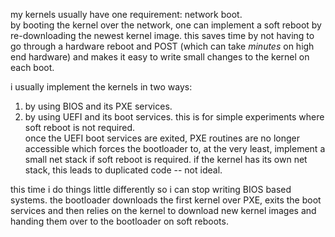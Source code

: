 my kernels usually have one requirement: network boot.  
by booting the kernel over the network, one can implement a soft reboot by
re-downloading the newest kernel image. this saves time by not having to go
through a hardware reboot and POST (which can take _minutes_ on high end
hardware) and makes it easy to write small changes to the kernel on each boot.

i usually implement the kernels in two ways:
1) by using BIOS and its PXE services.
2) by using UEFI and its boot services.
   this is for simple experiments where soft reboot is not required.  
   once the UEFI boot services are exited, PXE routines are no longer
   accessible which forces the bootloader to, at the very least, implement a
   small net stack if soft reboot is required. if the kernel has its own net
   stack, this leads to duplicated code -- not ideal.

this time i do things little differently so i can stop writing BIOS based
systems. the bootloader downloads the first kernel over PXE, exits the boot
services and then relies on the kernel to download new kernel images and handing
them over to the bootloader on soft reboots.
